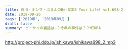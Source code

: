 ```yaml
---
title: 石川・ホンマ・ぶるんのBe-SIDE Your Life! vol.698-2
date: 2019-09-26
tags: ['2019年', '2019年09月']
draft: false
summary: ビーサイの裏話は…？今年の事件は？？MIURA
---
```


http://project-phi.ddo.jp/ishikawa/ishikawa698_2.mp3
